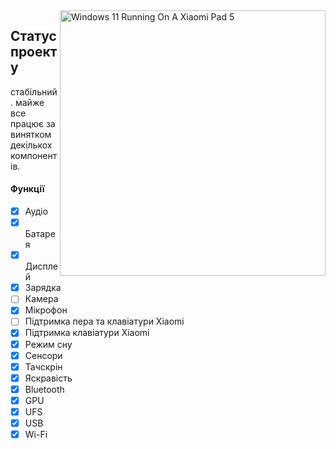 <img align="right" src="https://raw.githubusercontent.com/erdilS/Port-Windows-11-Xiaomi-Pad-5/main/nabu.png" width="425" alt="Windows 11 Running On A Xiaomi Pad 5">

## Статус проекту

стабільний. майже все працює за винятком декількох компонентів.

#### Функції

- [X] Аудіо 
- [X] Батарея 
- [X] Дисплей
- [x] Зарядка
- [ ] Камера
- [x] Мікрофон
- [ ] Підтримка пера та клавіатури Xiaomi
- [X] Підтримка клавіатури Xiaomi
- [x] Режим сну
- [x] Сенсори
- [X] Тачскрін
- [X] Яскравість
- [X] Bluetooth
- [X] GPU
- [X] UFS
- [X] USB
- [X] Wi-Fi
